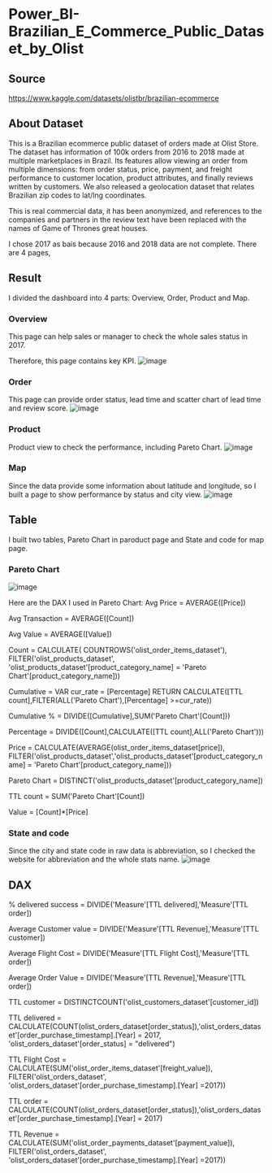 # Power_BI-Brazilian_E_Commerce_Public_Dataset_by_Olist

## Source 
https://www.kaggle.com/datasets/olistbr/brazilian-ecommerce

## About Dataset
This is a Brazilian ecommerce public dataset of orders made at Olist Store. The dataset has information of 100k orders from 2016 to 2018 made at multiple marketplaces in Brazil. Its features allow viewing an order from multiple dimensions: from order status, price, payment, and freight performance to customer location, product attributes, and finally reviews written by customers. We also released a geolocation dataset that relates Brazilian zip codes to lat/lng coordinates.

This is real commercial data, it has been anonymized, and references to the companies and partners in the review text have been replaced with the names of Game of Thrones great houses.

I chose 2017 as bais because 2016 and 2018 data are not complete.
There are 4 pages,

## Result
I divided the dashboard into 4 parts: Overview, Order, Product and Map.

### Overview
This page can help sales or manager to check the whole sales status in 2017.

Therefore, this page contains key KPI.
![image](https://github.com/e19931107/Power_BI-Brazilian_E_Commerce_Public_Dataset_by_Olist/assets/50692450/a10ce187-6148-4eee-b52a-e312273df55c)

### Order
This page can provide order status, lead time and scatter chart of lead time and review score.
![image](https://github.com/e19931107/Power_BI-Brazilian_E_Commerce_Public_Dataset_by_Olist/assets/50692450/91a6aab9-3717-4483-ac46-5b58862caad5)

### Product
Product view to check the performance, including Pareto Chart.
![image](https://github.com/e19931107/Power_BI-Brazilian_E_Commerce_Public_Dataset_by_Olist/assets/50692450/5dfc23bf-1095-4f24-b9fc-38d450a4a8fb)

### Map
Since the data provide some information about latitude and longitude, so I built a page to show performance by status and city view.
![image](https://github.com/e19931107/Power_BI-Brazilian_E_Commerce_Public_Dataset_by_Olist/assets/50692450/3acf5d47-e93a-4076-9e1d-eb695daed4f9)

## Table
I built two tables, Pareto Chart in paroduct page and State and code for map page.

### Pareto Chart
![image](https://github.com/e19931107/Power_BI-Brazilian_E_Commerce_Public_Dataset_by_Olist/assets/50692450/4cb38083-a1cf-481a-b7f6-bf3e0846ccb7)

Here are the DAX I used in Pareto Chart:
Avg Price = AVERAGE([Price])

Avg Transaction = AVERAGE([Count])

Avg Value = AVERAGE([Value])

Count = CALCULATE(
    COUNTROWS('olist_order_items_dataset'),
    FILTER('olist_products_dataset',
    'olist_products_dataset'[product_category_name] = 'Pareto Chart'[product_category_name]))

Cumulative = 
    VAR cur_rate = [Percentage]
    RETURN CALCULATE([TTL count],FILTER(ALL('Pareto Chart'),[Percentage] >=cur_rate))

Cumulative % = DIVIDE([Cumulative],SUM('Pareto Chart'[Count]))

Percentage = DIVIDE([Count],CALCULATE([TTL count],ALL('Pareto Chart')))

Price = CALCULATE(AVERAGE(olist_order_items_dataset[price]), FILTER('olist_products_dataset','olist_products_dataset'[product_category_name] = 'Pareto Chart'[product_category_name]))

Pareto Chart = DISTINCT('olist_products_dataset'[product_category_name])

TTL count = SUM('Pareto Chart'[Count])

Value = [Count]*[Price]

### State and code
Since the city and state code in raw data is abbreviation, so I checked the website for abbreviation and the whole stats name.
![image](https://github.com/e19931107/Power_BI-Brazilian_E_Commerce_Public_Dataset_by_Olist/assets/50692450/46f52244-aaf7-4ec2-a88e-489012f0bab5)

## DAX
% delivered success = DIVIDE('Measure'[TTL delivered],'Measure'[TTL order])

Average Customer value = DIVIDE('Measure'[TTL Revenue],'Measure'[TTL customer])

Average Flight Cost = DIVIDE('Measure'[TTL Flight Cost],'Measure'[TTL order])

Average Order Value = DIVIDE('Measure'[TTL Revenue],'Measure'[TTL order])

TTL customer = DISTINCTCOUNT('olist_customers_dataset'[customer_id])

TTL delivered = CALCULATE(COUNT(olist_orders_dataset[order_status]),'olist_orders_dataset'[order_purchase_timestamp].[Year] = 2017, 'olist_orders_dataset'[order_status] = "delivered")

TTL Flight Cost = CALCULATE(SUM('olist_order_items_dataset'[freight_value]), FILTER('olist_orders_dataset', 'olist_orders_dataset'[order_purchase_timestamp].[Year] =2017))

TTL order = CALCULATE(COUNT(olist_orders_dataset[order_status]),'olist_orders_dataset'[order_purchase_timestamp].[Year] = 2017)

TTL Revenue = CALCULATE(SUM('olist_order_payments_dataset'[payment_value]), FILTER('olist_orders_dataset', 'olist_orders_dataset'[order_purchase_timestamp].[Year] =2017))
